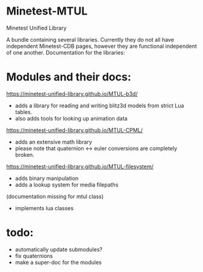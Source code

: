 # Minetest-MTUL
Minetest Unified Library

A bundle containing several libraries. Currently they do not all have independent Minetest-CDB pages, however they are functional independent of one another.
Documentation for the libraries:

# Modules and their docs:
https://minetest-unified-library.github.io/MTUL-b3d/
* adds a library for reading and writing blitz3d models from strict Lua tables.
* also adds tools for looking up animation data

https://minetest-unified-library.github.io/MTUL-CPML/
* adds an extensive math library
* please note that quaternion <-> euler conversions are completely broken.

https://minetest-unified-library.github.io/MTUL-filesystem/
* adds binary manipulation
* adds a lookup system for media filepaths

(documentation missing for mtul class)
* implements lua classes

# todo:
* automatically update submodules?
* fix quaternions
* make a super-doc for the modules
